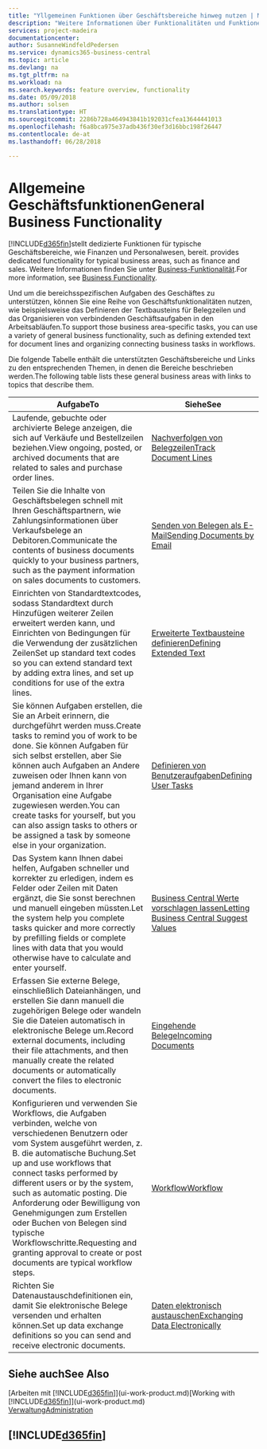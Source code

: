 ```yaml
---
title: "Yllgemeinen Funktionen über Geschäftsbereiche hinweg nutzen | Microsoft Docs"
description: "Weitere Informationen über Funktionalitäten und Funktionen, die über Geschäftsbereiche hinweg in Business Central verwendet werden."
services: project-madeira
documentationcenter: 
author: SusanneWindfeldPedersen
ms.service: dynamics365-business-central
ms.topic: article
ms.devlang: na
ms.tgt_pltfrm: na
ms.workload: na
ms.search.keywords: feature overview, functionality
ms.date: 05/09/2018
ms.author: solsen
ms.translationtype: HT
ms.sourcegitcommit: 2286b728a464943841b192031cfea13644441013
ms.openlocfilehash: f6a8bca975e37adb436f30ef3d16bbc198f26447
ms.contentlocale: de-at
ms.lasthandoff: 06/28/2018

---
```

# <a name="general-business-functionality"></a><span data-ttu-id="11d66-103">Allgemeine Geschäftsfunktionen</span><span class="sxs-lookup"><span data-stu-id="11d66-103">General Business Functionality</span></span>
[!INCLUDE[d365fin](includes/d365fin_md.md)]<span data-ttu-id="11d66-104">stellt dedizierte Funktionen für typische Geschäftsbereiche, wie Finanzen und Personalwesen, bereit.</span><span class="sxs-lookup"><span data-stu-id="11d66-104"> provides dedicated functionality for typical business areas, such as finance and sales.</span></span> <span data-ttu-id="11d66-105">Weitere Informationen finden Sie unter [Business-Funktionalität](across-business-functionality.md).</span><span class="sxs-lookup"><span data-stu-id="11d66-105">For more information, see [Business Functionality](across-business-functionality.md).</span></span>

<span data-ttu-id="11d66-106">Und um die bereichsspezifischen Aufgaben des Geschäftes zu unterstützen, können Sie eine Reihe von Geschäftsfunktionalitäten nutzen, wie beispielsweise das Definieren der Textbausteins für Belegzeilen und das Organisieren von verbindenden Geschäftsaufgaben in den Arbeitsabläufen.</span><span class="sxs-lookup"><span data-stu-id="11d66-106">To support those business area-specific tasks, you can use a variety of general business functionality, such as defining extended text for document lines and organizing connecting business tasks in workflows.</span></span>

<span data-ttu-id="11d66-107">Die folgende Tabelle enthält die unterstützten Geschäftsbereiche und Links zu den entsprechenden Themen, in denen die Bereiche beschrieben werden.</span><span class="sxs-lookup"><span data-stu-id="11d66-107">The following table lists these general business areas with links to topics that describe them.</span></span>

| <span data-ttu-id="11d66-108">Aufgabe</span><span class="sxs-lookup"><span data-stu-id="11d66-108">To</span></span> | <span data-ttu-id="11d66-109">Siehe</span><span class="sxs-lookup"><span data-stu-id="11d66-109">See</span></span> |
| --- | --- |
|<span data-ttu-id="11d66-110">Laufende, gebuchte oder archivierte Belege anzeigen, die sich auf Verkäufe und Bestellzeilen beziehen.</span><span class="sxs-lookup"><span data-stu-id="11d66-110">View ongoing, posted, or archived documents that are related to sales and purchase order lines.</span></span>|[<span data-ttu-id="11d66-111">Nachverfolgen von Belegzeilen</span><span class="sxs-lookup"><span data-stu-id="11d66-111">Track Document Lines</span></span>](across-how-to-track-document-lines.md)|
| <span data-ttu-id="11d66-112">Teilen Sie die Inhalte von Geschäftsbelegen schnell mit Ihren Geschäftspartnern, wie Zahlungsinformationen über Verkaufsbelege an Debitoren.</span><span class="sxs-lookup"><span data-stu-id="11d66-112">Communicate the contents of business documents quickly to your business partners, such as the payment information on sales documents to customers.</span></span> |[<span data-ttu-id="11d66-113">Senden von Belegen als E-Mail</span><span class="sxs-lookup"><span data-stu-id="11d66-113">Sending Documents by Email</span></span>](ui-how-send-documents-email.md) |
| <span data-ttu-id="11d66-114">Einrichten von Standardtextcodes, sodass Standardtext durch Hinzufügen weiterer Zeilen erweitert werden kann, und Einrichten von Bedingungen für die Verwendung der zusätzlichen Zeilen</span><span class="sxs-lookup"><span data-stu-id="11d66-114">Set up standard text codes so you can extend standard text by adding extra lines, and set up conditions for use of the extra lines.</span></span> |[<span data-ttu-id="11d66-115">Erweiterte Textbausteine definieren</span><span class="sxs-lookup"><span data-stu-id="11d66-115">Defining Extended Text</span></span>](ui-how-define-ext-text.md) |
|<span data-ttu-id="11d66-116">Sie können Aufgaben erstellen, die Sie an Arbeit erinnern, die durchgeführt werden muss.</span><span class="sxs-lookup"><span data-stu-id="11d66-116">Create tasks to remind you of work to be done.</span></span> <span data-ttu-id="11d66-117">Sie können Aufgaben für sich selbst erstellen, aber Sie können auch Aufgaben an Andere zuweisen oder Ihnen kann von jemand anderem in Ihrer Organisation eine Aufgabe zugewiesen werden.</span><span class="sxs-lookup"><span data-stu-id="11d66-117">You can create tasks for yourself, but you can also assign tasks to others or be assigned a task by someone else in your organization.</span></span>|[<span data-ttu-id="11d66-118">Definieren von Benutzeraufgaben</span><span class="sxs-lookup"><span data-stu-id="11d66-118">Defining User Tasks</span></span>](across-user-tasks.md)|
|<span data-ttu-id="11d66-119">Das System kann Ihnen dabei helfen, Aufgaben schneller und korrekter zu erledigen, indem es Felder oder Zeilen mit Daten ergänzt, die Sie sonst berechnen und manuell eingeben müssten.</span><span class="sxs-lookup"><span data-stu-id="11d66-119">Let the system help you complete tasks quicker and more correctly by prefilling fields or complete lines with data that you would otherwise have to calculate and enter yourself.</span></span>|[<span data-ttu-id="11d66-120">Business Central Werte vorschlagen lassen</span><span class="sxs-lookup"><span data-stu-id="11d66-120">Letting Business Central Suggest Values</span></span>](ui-let-system-suggest-values.md)|
|<span data-ttu-id="11d66-121">Erfassen Sie externe Belege, einschließlich Dateianhängen, und erstellen Sie dann manuell die zugehörigen Belege oder wandeln Sie die Dateien automatisch in elektronische Belege um.</span><span class="sxs-lookup"><span data-stu-id="11d66-121">Record external documents, including their file attachments, and then manually create the related documents or automatically convert the files to electronic documents.</span></span>|[<span data-ttu-id="11d66-122">Eingehende Belege</span><span class="sxs-lookup"><span data-stu-id="11d66-122">Incoming Documents</span></span>](across-income-documents.md)|
|<span data-ttu-id="11d66-123">Konfigurieren und verwenden Sie Workflows, die Aufgaben verbinden, welche von verschiedenen Benutzern oder vom System ausgeführt werden, z. B. die automatische Buchung.</span><span class="sxs-lookup"><span data-stu-id="11d66-123">Set up and use workflows that connect tasks performed by different users or by the system, such as automatic posting.</span></span> <span data-ttu-id="11d66-124">Die Anforderung oder Bewilligung von Genehmigungen zum Erstellen oder Buchen von Belegen sind typische Workflowschritte.</span><span class="sxs-lookup"><span data-stu-id="11d66-124">Requesting and granting approval to create or post documents are typical workflow steps.</span></span>|[<span data-ttu-id="11d66-125">Workflow</span><span class="sxs-lookup"><span data-stu-id="11d66-125">Workflow</span></span>](across-workflow.md)|
| <span data-ttu-id="11d66-126">Richten Sie Datenaustauschdefinitionen ein, damit Sie elektronische Belege versenden und erhalten können.</span><span class="sxs-lookup"><span data-stu-id="11d66-126">Set up data exchange definitions so you can send and receive electronic documents.</span></span> |[<span data-ttu-id="11d66-127">Daten elektronisch austauschen</span><span class="sxs-lookup"><span data-stu-id="11d66-127">Exchanging Data Electronically</span></span>](across-data-exchange.md) |

## <a name="see-also"></a><span data-ttu-id="11d66-128">Siehe auch</span><span class="sxs-lookup"><span data-stu-id="11d66-128">See Also</span></span>
<span data-ttu-id="11d66-129">[Arbeiten mit [!INCLUDE[d365fin](includes/d365fin_md.md)]](ui-work-product.md)</span><span class="sxs-lookup"><span data-stu-id="11d66-129">[Working with [!INCLUDE[d365fin](includes/d365fin_md.md)]](ui-work-product.md)</span></span>  
[<span data-ttu-id="11d66-130">Verwaltung</span><span class="sxs-lookup"><span data-stu-id="11d66-130">Administration</span></span>](admin-setup-and-administration.md)

## [!INCLUDE[d365fin](includes/free_trial_md.md)]  
 

